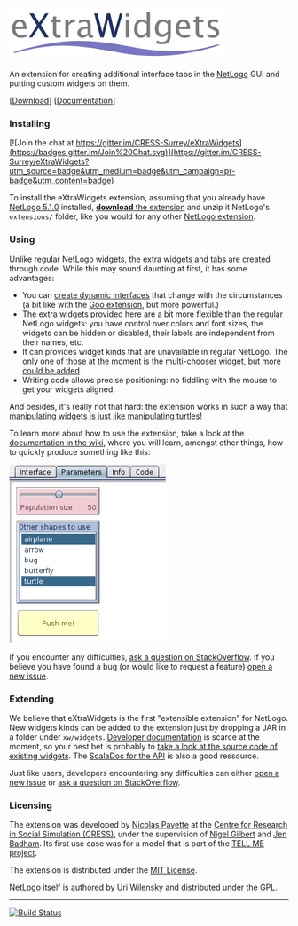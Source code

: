 ![eXtraWidgets](doc/eXtraWidgets.png)

An extension for creating additional interface tabs in the [NetLogo](https://github.com/NetLogo/NetLogo) GUI and putting custom widgets on them.

[[Download](https://github.com/CRESS-Surrey/eXtraWidgets/releases/latest)] [[Documentation](https://github.com/CRESS-Surrey/eXtraWidgets/wiki)]

### Installing

[![Join the chat at https://gitter.im/CRESS-Surrey/eXtraWidgets](https://badges.gitter.im/Join%20Chat.svg)](https://gitter.im/CRESS-Surrey/eXtraWidgets?utm_source=badge&utm_medium=badge&utm_campaign=pr-badge&utm_content=badge)

To install the eXtraWidgets extension, assuming that you already have [NetLogo 5.1.0](https://ccl.northwestern.edu/netlogo/download.shtml) installed, [**download** the extension](https://github.com/CRESS-Surrey/eXtraWidgets/releases/latest) and unzip it NetLogo's `extensions/` folder, like you would for any other [NetLogo extension](http://ccl.northwestern.edu/netlogo/docs/extensions.html).

### Using

Unlike regular NetLogo widgets, the extra widgets and tabs are created through code. While this may sound daunting at first, it has some advantages:

- You can [create dynamic interfaces](https://github.com/CRESS-Surrey/eXtraWidgets/wiki/Creating-dynamic-interfaces) that change with the circumstances (a bit like with the [Goo extension](https://github.com/NetLogo/Goo-Extension/), but more powerful.)
- The extra widgets provided here are a bit more flexible than the regular NetLogo widgets: you have control over colors and font sizes, the widgets can be hidden or disabled, their labels are independent from their names, etc.
- It can provides widget kinds that are unavailable in regular NetLogo. The only one of those at the moment is the [multi-chooser widget](https://github.com/CRESS-Surrey/eXtraWidgets/wiki/Bundled-Widget-Kinds#multichooser), but [more could be added](https://github.com/CRESS-Surrey/eXtraWidgets/wiki/Developing-Extra-Widget-Kinds).
- Writing code allows precise positioning: no fiddling with the mouse to get your widgets aligned.

And besides, it's really not that hard: the extension works in such a way that [manipulating widgets is just like manipulating turtles](https://github.com/CRESS-Surrey/eXtraWidgets/wiki/Widget-contexts)!

To learn more about how to use the extension, take a look at the [documentation in the wiki](https://github.com/CRESS-Surrey/eXtraWidgets/wiki), where you will learn, amongst other things, how to quickly produce something like this:

![a screenshot of the result](doc/demo.png)

If you encounter any difficulties, [ask a question on StackOverflow](http://stackoverflow.com/questions/tagged/netlogo). If you believe you have found a bug (or would like to request a feature) [open a new issue](https://github.com/CRESS-Surrey/eXtraWidgets/issues/new).

### Extending

We believe that eXtraWidgets is the first "extensible extension" for NetLogo. New widgets kinds can be added to the extension just by dropping a JAR in a folder under `xw/widgets`. [Developer documentation](https://github.com/CRESS-Surrey/eXtraWidgets/wiki/Developing-Extra-Widget-Kinds) is scarce at the moment, so your best bet is probably to [take a look at the source code of existing widgets](https://github.com/CRESS-Surrey/eXtraWidgets/tree/master/xw/widgets). The [ScalaDoc for the API](https://CRESS-Surrey.github.io/eXtraWidgets/) is also a good ressource.

Just like users, developers encountering any difficulties can either [open a new issue](https://github.com/CRESS-Surrey/eXtraWidgets/issues/new) or [ask a question on StackOverflow](http://stackoverflow.com/questions/tagged/netlogo).

### Licensing

The extension was developed by [Nicolas Payette](https://github.com/nicolaspayette) at the [Centre for Research in Social Simulation (CRESS)](http://cress.soc.surrey.ac.uk/), under the supervision of [Nigel Gilbert](http://cress.soc.surrey.ac.uk/web/people/director-cress) and [Jen Badham](http://cress.soc.surrey.ac.uk/web/people/researchers/76-jen-Badham). Its first use case was for a model that is part of the [TELL ME project](http://www.tellmeproject.eu/).

The extension is distributed under the [MIT License](LICENSE.txt).

[NetLogo](http://ccl.northwestern.edu) itself is authored by [Uri Wilensky](http://ccl.northwestern.edu/uri/) and [distributed under the GPL](http://ccl.northwestern.edu/netlogo/docs/copyright.html).

---
[![Build Status](https://travis-ci.org/CRESS-Surrey/eXtraWidgets.svg)](https://travis-ci.org/CRESS-Surrey/eXtraWidgets)

